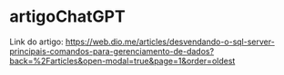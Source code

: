 # artigoChatGPT

Link do artigo: https://web.dio.me/articles/desvendando-o-sql-server-principais-comandos-para-gerenciamento-de-dados?back=%2Farticles&open-modal=true&page=1&order=oldest
